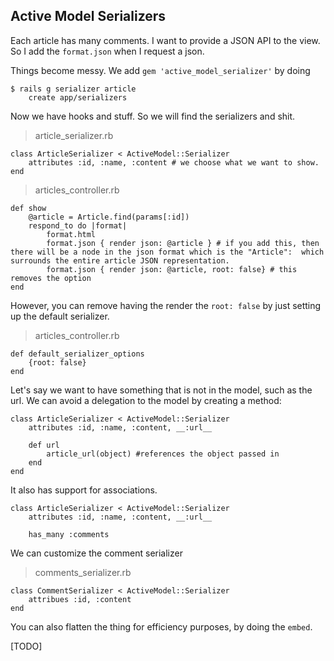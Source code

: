 ## Active Model Serializers

Each article has many comments. I want to provide a JSON API to the view. So I add the `format.json` when I request a json.

Things become messy. We add `gem 'active_model_serializer'` by doing

	$ rails g serializer article
		create app/serializers

Now we have hooks and stuff. So we will find the serializers and shit.

> article_serializer.rb

	class ArticleSerializer < ActiveModel::Serializer
		attributes :id, :name, :content # we choose what we want to show.
	end

> articles_controller.rb

	def show
		@article = Article.find(params[:id])
		respond_to do |format|
			format.html
			format.json { render json: @article } # if you add this, then there will be a node in the json format which is the "Article":  which surrounds the entire article JSON representation.
			format.json { render json: @article, root: false} # this removes the option
	end

However, you can remove having the render the `root: false` by just setting up the default serializer.

> articles_controller.rb

	def default_serializer_options
		{root: false}
	end

Let's say we want to have something that is not in the model, such as the url. We can avoid a delegation to the model by creating a method:

	class ArticleSerializer < ActiveModel::Serializer
		attributes :id, :name, :content, __:url__

		def url
			article_url(object) #references the object passed in
		end
	end

It also has support for associations.

	class ArticleSerializer < ActiveModel::Serializer
		attributes :id, :name, :content, __:url__

		has_many :comments

We can customize the comment serializer

> comments_serializer.rb

	class CommentSerializer < ActiveModel::Serializer
		attribues :id, :content
	end

You can also flatten the thing for efficiency purposes, by doing the `embed`.

[TODO]
